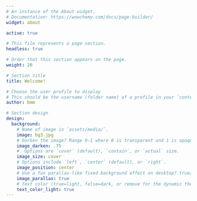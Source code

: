 ```yaml
---
# An instance of the About widget.
# Documentation: https://wowchemy.com/docs/page-builder/
widget: about

active: true

# This file represents a page section.
headless: true

# Order that this section appears on the page.
weight: 20

# Section title
title: Welcome!

# Choose the user profile to display
# This should be the username (folder name) of a profile in your `content/authors/` folder.
author: bmm

# Section design
design:
  background:
    # Name of image in `assets/media/`.
    image: bg3.jpg
    # Darken the image? Range 0-1 where 0 is transparent and 1 is opaque.
    image_darken: .75
    #  Options are `cover` (default), `contain`, or `actual` size.
    image_size: cover
    # Options include `left`, `center` (default), or `right`.
    image_position: center
    # Use a fun parallax-like fixed background effect on desktop? true/false
    image_parallax: true
    # Text color (true=light, false=dark, or remove for the dynamic theme color).
    text_color_light: true
---
```

